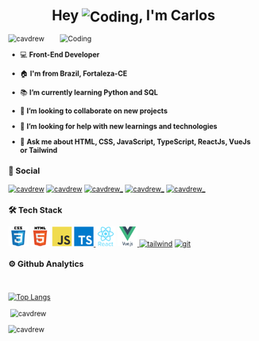 <h1 align="center">
Hey
  <img align="center" alt="Coding" width="30px" src="https://gist.githubusercontent.com/arunprakashpj/48aa20057048b46c6f9ba9d114a8b76f/raw/69a9d496f651091a509ea8d9913c4aef5c419afb/Hi.gif">, I'm Carlos</h1>

<img align="right" alt="Coding" width="400" src="https://i.pinimg.com/originals/e4/26/70/e426702edf874b181aced1e2fa5c6cde.gif">

<p align="left"> <img src="https://komarev.com/ghpvc/?username=cavdrew&label=Profile%20views&color=0e75b6&style=flat" alt="cavdrew" /> </p>

- 💻 **Front-End Developer**

- 🏠 **I'm from Brazil, Fortaleza-CE**

- 📚 **I’m currently learning Python and SQL**

- 🎎 **I’m looking to collaborate on new projects**

- 🤝 **I’m looking for help with new learnings and technologies**

- 💬 **Ask me about HTML, CSS, JavaScript, TypeScript, ReactJs, VueJs or Tailwind**

<h3 align="left">🔗 Social</h3>
<div > 
  


<a href="https://linkedin.com/in/cavdrew" target="blank"><img align="center" src="https://raw.githubusercontent.com/rahuldkjain/github-profile-readme-generator/master/src/images/icons/Social/linked-in-alt.svg" alt="cavdrew" height="30" width="40" /></a>
<a href="mailto:aderaldocaav@gmail.com" target="blank"><img align="center" src="https://user-images.githubusercontent.com/112827620/220115748-ea8cd6db-7f25-4405-8ae7-c49c80f10652.png" alt="cavdrew" height="25" width="35" /></a>
<a href="https://instagram.com/cavdrew_" target="blank"><img align="center" src="https://raw.githubusercontent.com/rahuldkjain/github-profile-readme-generator/master/src/images/icons/Social/instagram.svg" alt="cavdrew_" height="30" width="40" /></a>
<a href="https://github.com/cavdrew" target="blank"><img align="center" src="https://raw.githubusercontent.com/rahuldkjain/github-profile-readme-generator/master/src/images/icons/Social/github.svg" alt="cavdrew_" height="30" width="40" /></a>
<a href="https://twitter.com/cavdrew_" target="blank"><img align="center" src="https://raw.githubusercontent.com/rahuldkjain/github-profile-readme-generator/master/src/images/icons/Social/twitter.svg" alt="cavdrew_" height="30" width="40" /></a>
</p>

<p align="left">

<h3 align="left">🛠 Tech Stack</h3>


<img src="https://raw.githubusercontent.com/devicons/devicon/master/icons/css3/css3-original-wordmark.svg" alt="css3" width="40" height="40"/> </a> 
<a href="https://git-scm.com/" target="_blank" rel="noreferrer"></a> 
<a href="https://www.w3.org/html/" target="_blank" rel="noreferrer"> <img src="https://raw.githubusercontent.com/devicons/devicon/master/icons/html5/html5-original-wordmark.svg" alt="html5" width="40" height="40"/></a> 
<a href="https://developer.mozilla.org/en-US/docs/Web/JavaScript" target="_blank" rel="noreferrer"> <img src="https://raw.githubusercontent.com/devicons/devicon/master/icons/javascript/javascript-original.svg" alt="javascript" width="40" height="40"/></a> 
<a href="https://www.typescriptlang.org/" target="_blank" rel="noreferrer"> <img src="https://raw.githubusercontent.com/devicons/devicon/master/icons/typescript/typescript-original.svg" alt="typescript" width="40" height="40"/> </a>
<a href="https://reactjs.org/" target="_blank" rel="noreferrer"> <img src="https://raw.githubusercontent.com/devicons/devicon/master/icons/react/react-original-wordmark.svg" alt="react" width="40" height="40"/></a> 
<a href="https://sass-lang.com" target="_blank" rel="noreferrer"> </a> 
<a href="https://www.typescriptlang.org/" target="_blank" rel="noreferrer"> 
<a href="https://vuejs.org/" target="_blank" rel="noreferrer"><img src="https://raw.githubusercontent.com/devicons/devicon/master/icons/vuejs/vuejs-original-wordmark.svg" alt="vuejs" width="40" height="40"/> </a><a href="https://tailwindcss.com/" target="_blank" rel="noreferrer"> <img src="https://www.vectorlogo.zone/logos/tailwindcss/tailwindcss-icon.svg" alt="tailwind" width="40" height="40"/></a>
<a href="https://git-scm.com/" target="_blank" rel="noreferrer"> <img src="https://www.vectorlogo.zone/logos/git-scm/git-scm-icon.svg" alt="git" width="40" height="40"/> </a>

<h3 align="left">⚙️ Github Analytics</h3>
<br>
<div > 

[![Top Langs](https://github-readme-stats.vercel.app/api/top-langs/?username=cavdrew&show_icons=true&locale=en&layout=compact&theme=tokyonight)](https://github.com/cavdrew/github-readme-stats)

<p>&nbsp;<img align="center" src="https://github-readme-stats.vercel.app/api?username=cavdrew&show_icons=true&locale=en&theme=tokyonight" alt="cavdrew" /></p>

<p><img align="center" src="https://github-readme-streak-stats.herokuapp.com/?user=cavdrew&theme=tokyonight" alt="cavdrew" /></p>
